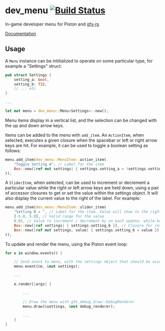 # dev_menu [![Build Status](https://travis-ci.org/PistonDevelopers/dev_menu.png?branch=master)](https://travis-ci.org/PistonDevelopers/dev_menu)
In-game developer menu for Piston and [gfx-rs](https://github.com/gfx-rs/gfx-rs)

[Documentation](http://www.piston.rs/docs/dev_menu/dev_menu/)

## Usage

A `Menu` instance can be intitialized to operate on some particular type, for example a "Settings" struct:

```Rust
pub struct Settings {
	setting_a: bool,
	setting_b: f32,
	// ... etc
}

...

let mut menu = dev_menu::Menu<Settings>::new();

```

Menu items display in a vertical list, and the selection can be changed with the up and down arrow keys.

Items can be added to the menu with `add_item`. An `ActionItem`, when selected, executes a given closure when the spacebar or left or right arrow keys are hit. For example, it can be used to toggle a boolean setting as follows:

```Rust
menu.add_item(dev_menu::MenuItem::action_item(
	"Toggle Setting A", // Label for the item
	Box::new(|ref mut settings| { settings.setting_a = !settings.setting_a; }) // Closure to execute
));
```

A `SliderItem`, when selected, can be used to increment or decrement a particular value while the right or left arrow keys are held down, using a pair of accessor closures to get or set the value within the settings object. It will also display the current value to the right of the label. For example:

```Rust
menu.add_item(dev_menu::MenuItem::slider_item(
	"Setting B = ", // Label for the item. Value will show to the right
	[-5.0, 5.0], // Valid range for the value
	0.01, // Value to increment / decrement by on each update, while key is held down
	Box::new(|ref settings| { settings.setting_b }), // Closure for retrieving value
	Box::new(|ref mut settings, value| { settings.setting_b = value }), // Closure for setting value
));
```


To update and render the menu, using the Piston event loop:

```Rust
for e in window.events() {

	// Send event to menu, with the settings object that should be accessed and/or modified
	menu.event(&e, &mut settings);

	...

	e.render(|args| {

		...

		// Draw the menu with gfx_debug_draw::DebugRenderer
		menu.draw(&settings, &mut debug_renderer);

		...
	}
}
```
